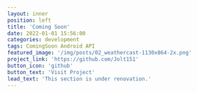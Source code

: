 ```yaml
---
layout: inner
position: left
title: 'Coming Soon'
date: 2022-01-01 15:56:00
categories: development
tags: ComingSoon Android API
featured_image: '/img/posts/02_weathercast-1130x864-2x.png'
project_link: 'https://github.com/Jolt151'
button_icon: 'github'
button_text: 'Visit Project'
lead_text: 'This section is under renovation.'
---
```

